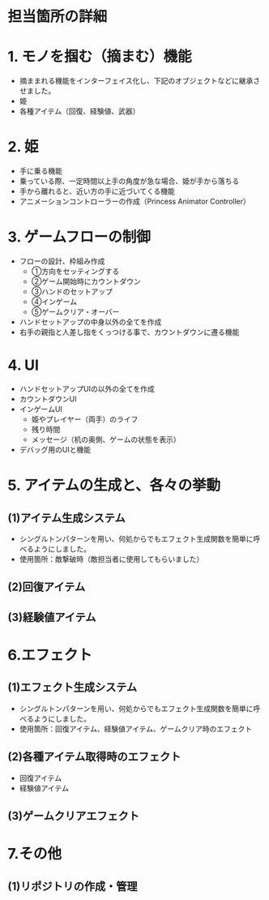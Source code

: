 # 担当箇所の詳細


# 1. モノを掴む（摘まむ）機能
- 摘ままれる機能をインターフェイス化し、下記のオブジェクトなどに継承させました。  
- 姫  
- 各種アイテム（回復、経験値、武器）  


# 2. 姫
- 手に乗る機能
- 乗っている際、一定時間以上手の角度が急な場合、姫が手から落ちる  
- 手から離れると、近い方の手に近づいてくる機能  
- アニメーションコントローラーの作成（Princess Animator Controller）  


# 3. ゲームフローの制御
- フローの設計、枠組み作成  
	- ①方向をセッティングする  
	- ②ゲーム開始時にカウントダウン  
	- ③ハンドのセットアップ  
	- ④インゲーム  
	- ⑤ゲームクリア・オーバー  
- ハンドセットアップの中身以外の全てを作成  
- 右手の親指と人差し指をくっつける事で、カウントダウンに遷る機能  

# 4. UI
- ハンドセットアップUIの以外の全てを作成  
- カウントダウンUI  
- インゲームUI  
	- 姫やプレイヤー（両手）のライフ  
	- 残り時間  
	- メッセージ（机の奥側、ゲームの状態を表示）  
- デバッグ用のUIと機能  

# 5. アイテムの生成と、各々の挙動 
## (1)アイテム生成システム  
- シングルトンパターンを用い、何処からでもエフェクト生成関数を簡単に呼べるようにしました。  　　
- 使用箇所：敵撃破時（敵担当者に使用してもらいました）  
## (2)回復アイテム  
## (3)経験値アイテム  


# 6.エフェクト  
## (1)エフェクト生成システム  
- シングルトンパターンを用い、何処からでもエフェクト生成関数を簡単に呼べるようにしました。　　
- 使用箇所：回復アイテム、経験値アイテム、ゲームクリア時のエフェクト
## (2)各種アイテム取得時のエフェクト  
- 回復アイテム  
- 経験値アイテム  
## (3)ゲームクリアエフェクト


# 7.その他
## (1)リポジトリの作成・管理  
